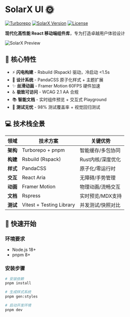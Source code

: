 # SolarX UI 🌞

[![Turborepo](https://img.shields.io/badge/-Turborepo-EF4444?logo=turborepo&logoColor=white)](https://turbo.build)
[![SolarX Version](https://img.shields.io/npm/v/@solarx/ui?color=007ACC&label=SOLARX)](https://www.npmjs.com/package/@solarx/ui)
[![License](https://img.shields.io/badge/License-MIT-007ACC.svg)](https://opensource.org/license/mit)

**现代化高性能 React 移动端组件库**，专为打造卓越用户体验设计

![SolarX Preview](https://via.placeholder.com/1920x800.png/F8FAFC/007ACC?text=SolarX+UI+Components+Showcase)

## 🚀 核心特性

- ⚡ **闪电构建** - Rsbuild (Rspack) 驱动，冷启动 <1.5s
- 🎨 **设计系统** - PandaCSS 原子化样式 + 主题扩展
- ✨ **丝滑动画** - Framer Motion 60FPS 硬件加速
- ♿ **极致可访问** - WCAG 2.1 AA 合规
- 📚 **智能文档** - 实时组件预览 + 交互式 Playground
- 🧪 **测试无忧** - 98% 测试覆盖率 + 视觉回归测试

## 💻 技术栈全景

| 领域           | 技术方案                 | 关键优势                     |
|----------------|--------------------------|------------------------------|
| **架构**       | Turborepo + pnpm         | 智能缓存/多包协同            |
| **构建**       | Rsbuild (Rspack)         | Rust内核/深度优化            |
| **样式**       | PandaCSS                 | 原子化/零运行时              |
| **交互**       | React Aria               | 无障碍/手势管理              |
| **动画**       | Framer Motion            | 物理动画/流畅交互            |
| **文档**       | Rspress                  | 实时预览/MDX支持             |
| **测试**       | Vitest + Testing Library | 并发测试/快照对比            |

## 🚀 快速开始

### 环境要求
- Node.js 18+
- pnpm 8+

### 安装步骤
```bash
# 安装依赖
pnpm install

# 生成样式系统
pnpm gen:styles

# 启动开发环境
pnpm dev